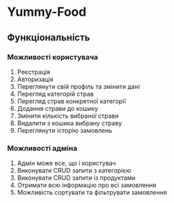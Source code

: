 # Yummy-Food
## Функціональність
### Можливості користувача
1) Реєстрація
2) Авторизація
3) Переглянути свій профіль та змінити дані
4) Перегляд категорій страв
5) Перегляд страв конкретної категорії
6) Додання страви до кошику
7) Змінити кількість вибраної страви
8) Видалити з кошика вибрану страву
9) Переглянути історію замовлень

### Можливості адміна
1) Адмін може все, що і користувач
2) Виконувати CRUD запити з категорією
3) Виконувати CRUD запити із продуктами
4) Отримати всю інформацію про всі замовлення
5) Можливість сортувати та фільтрувати замовлення
